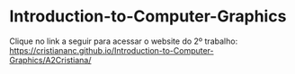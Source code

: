 # Introduction-to-Computer-Graphics

Clique no link a seguir para acessar o website do 2º trabalho:
https://cristiananc.github.io/Introduction-to-Computer-Graphics/A2Cristiana/

